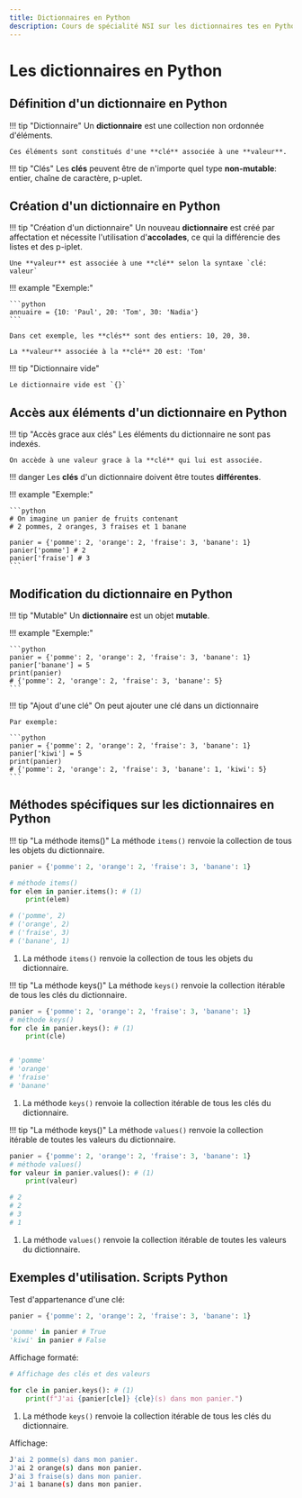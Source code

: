 ```yaml
---
title: Dictionnaires en Python
description: Cours de spécialité NSI sur les dictionnaires tes en Python
---
```


# Les dictionnaires en Python

## Définition d'un dictionnaire en Python

!!! tip "Dictionnaire"
    Un **dictionnaire** est une collection non ordonnée d'éléments.

    Ces éléments sont constitués d'une **clé** associée à une **valeur**.

!!! tip "Clés"
    Les **clés** peuvent être de n'importe quel type **non-mutable**: entier, chaîne de caractère, p-uplet.

## Création d'un dictionnaire en Python

!!! tip "Création d'un dictionnaire"
    Un nouveau **dictionnaire** est créé par affectation et nécessite l'utilisation d'**accolades**, ce qui la différencie des listes et des p-iplet.

    Une **valeur** est associée à une **clé** selon la syntaxe `clé: valeur`

!!! example "Exemple:"

    ```python
    annuaire = {10: 'Paul', 20: 'Tom', 30: 'Nadia'}
    ```

    Dans cet exemple, les **clés** sont des entiers: 10, 20, 30.

    La **valeur** associée à la **clé** 20 est: 'Tom'

!!! tip "Dictionnaire vide"

    Le dictionnaire vide est `{}`

## Accès aux éléments d'un dictionnaire en Python

!!! tip "Accès grace aux clés"
    Les éléments du dictionnaire ne sont pas indexés.

    On accède à une valeur grace à la **clé** qui lui est associée.

!!! danger
    Les **clés** d'un dictionnaire doivent être toutes **différentes**.

!!! example "Exemple:"

    ```python
    # On imagine un panier de fruits contenant 
    # 2 pommes, 2 oranges, 3 fraises et 1 banane

    panier = {'pomme': 2, 'orange': 2, 'fraise': 3, 'banane': 1}
    panier['pomme'] # 2
    panier['fraise'] # 3
    ```

## Modification du dictionnaire en Python

!!! tip "Mutable"
    Un **dictionnaire** est un objet **mutable**.

!!! example "Exemple:"

    ```python
    panier = {'pomme': 2, 'orange': 2, 'fraise': 3, 'banane': 1}
    panier['banane'] = 5
    print(panier) 
    # {'pomme': 2, 'orange': 2, 'fraise': 3, 'banane': 5}
    ```

!!! tip "Ajout d'une clé"
    On peut ajouter une clé dans un dictionnaire

    Par exemple:

    ```python
    panier = {'pomme': 2, 'orange': 2, 'fraise': 3, 'banane': 1}
    panier['kiwi'] = 5
    print(panier) 
    # {'pomme': 2, 'orange': 2, 'fraise': 3, 'banane': 1, 'kiwi': 5}
    ```

## Méthodes spécifiques sur les dictionnaires en Python

!!! tip "La méthode items()"
    La méthode `items()` renvoie la collection de tous les objets du dictionnaire.

```python
panier = {'pomme': 2, 'orange': 2, 'fraise': 3, 'banane': 1}

# méthode items()
for elem in panier.items(): # (1)
    print(elem)

# ('pomme', 2)
# ('orange', 2)
# ('fraise', 3)
# ('banane', 1)
```

1. La méthode `items()` renvoie la collection de tous les objets du dictionnaire.

!!! tip "La méthode keys()"
    La méthode `keys()` renvoie la collection itérable de tous les clés du dictionnaire.

```python
panier = {'pomme': 2, 'orange': 2, 'fraise': 3, 'banane': 1}
# méthode keys()
for cle in panier.keys(): # (1)
    print(cle)


# 'pomme'
# 'orange'
# 'fraise'
# 'banane'
```

1. La méthode `keys()` renvoie la collection itérable de tous les clés du dictionnaire.

!!! tip "La méthode keys()"
    La méthode `values()` renvoie la collection itérable de toutes les valeurs du dictionnaire.

```python
panier = {'pomme': 2, 'orange': 2, 'fraise': 3, 'banane': 1}
# méthode values()
for valeur in panier.values(): # (1)
    print(valeur)

# 2
# 2
# 3
# 1
```

1. La méthode `values()` renvoie la collection itérable de toutes les valeurs du dictionnaire.

## Exemples d'utilisation. Scripts Python

Test d'appartenance d'une clé:

```python
panier = {'pomme': 2, 'orange': 2, 'fraise': 3, 'banane': 1}

'pomme' in panier # True
'kiwi' in panier # False
```

Affichage formaté:

```python
# Affichage des clés et des valeurs

for cle in panier.keys(): # (1)
    print(f"J'ai {panier[cle]} {cle}(s) dans mon panier.")
```

1. La méthode `keys()` renvoie la collection itérable de tous les clés du dictionnaire.

Affichage:

```bash
J'ai 2 pomme(s) dans mon panier.
J'ai 2 orange(s) dans mon panier.
J'ai 3 fraise(s) dans mon panier.
J'ai 1 banane(s) dans mon panier.
```
